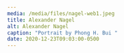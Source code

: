 ```yaml
---
media: /media/files/nagel-web1.jpeg
title: Alexander Nagel
alt: Alexander Nagel
caption: "Portrait by Phong H. Bui "
date: 2020-12-23T09:03:00-0500
---
```

